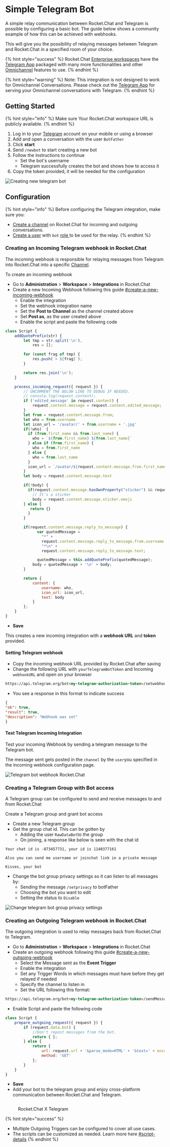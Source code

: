 # Simple Telegram Bot

A simple relay communication between Rocket.Chat and Telegram is possible by configuring a basic bot. The guide below shows a community example of how this can be achieved with webhooks.

This will give you the possibility of relaying messages between Telegram and Rocket.Chat in a specified room of your choice.

{% hint style="success" %}
Rocket.Chat [Enterprise workspaces](../settings/enterprise.md) have the [Telegram App](../../../extend-rocket.chat-capabilities/rocket.chat-marketplace/rocket.chat-public-apps-guides/omnichannel-apps/telegram-app/) packaged with many more functionalities and other [Omnichannel](../../omnichannel/) features to use.
{% endhint %}

{% hint style="warning" %}
Note: This integration is not designed to work for Omnichannel Conversations. Please check out the [Telegram App](../../../extend-rocket.chat-capabilities/rocket.chat-marketplace/rocket.chat-public-apps-guides/omnichannel-apps/telegram-app/) for serving your Omnichannel conversations with Telegram.
{% endhint %}

## Getting Started

{% hint style="info" %}
Make sure Your Rocket.Chat workspace URL is publicly available.
{% endhint %}

1. Log in to your [Telegram](https://web.telegram.org/) account on your mobile or using a browser
2. Add and open a conversation with the user `BotFather`
3. Click **start**
4. Send `/newbot` to start creating a new bot
5. Follow the instructions to continue
   * Set the bot's username
   * Telegram successfully creates the bot and shows how to access it
6. Copy the token provided, it will be needed for the configuration

![Creating new telegram bot](<../../../.gitbook/assets/Creating telegram bot.png>)

## Configuration

{% hint style="info" %}
Before configuring the Telegram integration, make sure you:

* [Create a channel](../../user-guides/rooms/channels/create-a-new-channel.md) on Rocket.Chat for incoming and outgoing conversations.
* [Create a user](../users/#add-new-users) with `bot` [role ](https://github.com/spastorelli/RocketChatDocs/blob/test-datasync-changes/setup-and-administer-rocket.chat/roles-in-rocket.chat)to be used for the relay.
{% endhint %}

### Creating an Incoming Telegram webhook in Rocket.Chat

The incoming webhook is responsible for relaying messages from Telegram into Rocket.Chat into a specific [Channel](../../user-guides/rooms/channels/).

To create an incoming webhook

* Go to **Administration** > **Workspace** > **Integrations** in Rocket.Chat
* Create a new Incoming Webhook following this guide [#create-a-new-incoming-webhook](./#create-a-new-incoming-webhook "mention")
  * Enable the integration
  * Set the webhook integration name
  * Set the **Post to Channel** as the channel created above
  * Set **Post as**, as the user created above
  * Enable the script and paste the following code

```javascript
class Script {
    addQuotePrefix(str) {
        let tmp = str.split('\n'),
            res = [];

        for (const frag of tmp) {
            res.push(`> ${frag}`);
        }

        return res.join('\n');
    }

    process_incoming_request({ request }) {
        // UNCOMMENT THE BELOW LINE TO DEBUG IF NEEDED.
        // console.log(request.content);
        if ('edited_message' in request.content) {
            request.content.message = request.content.edited_message;
        }
        let from = request.content.message.from;
        let who = from.username
        let icon_url = '/avatar/' + from.username + '.jpg'
        if(!who)  {
          if (from.first_name && from.last_name) {
            who = `${from.first_name} ${from.last_name}`
          } else if (from.first_name) {
            who = from.first_name
          } else {
            who = from.last_name
          }
          icon_url = `/avatar/${request.content.message.from.first_name}.jpg`
        }
        let body = request.content.message.text

        if(!body) {
          if(request.content.message.hasOwnProperty("sticker") && request.content.message.sticker.emoji) {
            // It's a sticker
            body = request.content.message.sticker.emoji
        } else {
           return {}
          }
        }

        if(request.content.message.reply_to_message) {
              var quotedMessage = 
                "*" +
                request.content.message.reply_to_message.from.username +
                "*\n" +
                request.content.message.reply_to_message.text;

              quotedMessage = this.addQuotePrefix(quotedMessage);
            body = quotedMessage + '\n' + body;
        }

        return {
            content: {
                username: who,
                icon_url: icon_url,
                text: body
            }
        };
    }
}
```

* **Save**

This creates a new incoming integration with a **webhook URL** and **token** provided.

#### Setting Telegram webhook

* Copy the incoming webhook URL provided by Rocket.Chat after saving
* Change the following URL with `yourTelegramBotToken` and Incoming `webhookURL` and open on your browser

```html
https://api.telegram.org/bot<my-telegram-authorization-token>/setwebhook?url=<Incoming_Webhook_Link_from_Rocket.Chat>
```

* You see a response in this format to indicate success

```json
{
"ok": true,
"result": true,
"description": "Webhook was set"
}
```

#### Test Telegram Incoming Integration

Test your incoming Webhook by sending a telegram message to the Telegram bot.

The message sent gets posted in the `channel` by the `user`you specified in the incoming webhook configuration page.

![Telegram bot webhook Rocket.Chat](<../../../.gitbook/assets/Telegram bot webhook with Rocket.Chat.png>)

### Creating a Telegram Group with Bot access

A Telegram group can be configured to send and receive messages to and from Rocket.Chat

Create a Telegram group and grant bot access

* Create a new Telegram group
* Get the group chat id. This can be gotten by
  * Adding the user `RawDataBot`to the group
  * On joining, a response like below is seen with the chat id

```
Your chat id is -873457731, your id is 1140377161

Also you can send me username or joinchat link in a private message

Kisses, your bot
```

* Change the bot group privacy settings so it can listen to all messages by:
  * Sending the message `/setprivacy` to botFather
  * Choosing the bot you want to edit
  * Setting the status to `Disable`

![Change telegram bot group privacy settings](<../../../.gitbook/assets/Change telegram bot group privacy settings.png>)

### Creating an Outgoing Telegram webhook in Rocket.Chat

The outgoing integration is used to relay messages back from Rocket.Chat to Telegram.

* Go to **Administration** > **Workspace** > **Integrations** in Rocket.Chat
* Create an outgoing webhook following this guide [#create-a-new-outgoing-webhook](./#create-a-new-outgoing-webhook "mention")
  * Select the Message sent as the **Event Trigger**
  * Enable the integration
  * Set any Trigger Words in which messages must have before they get relayed if needed
  * Specify the channel to listen in
  * Set the URL following this format:

```html
https://api.telegram.org/bot<my-telegram-authorization-token>/sendMessage?chat_id=<chat-id>
```

* Enable Script and paste the following code

```javascript
class Script {
    prepare_outgoing_request({ request }) {
        if (request.data.bot) {
            //Don't repost messages from the bot.
            return { };
        } else {
            return {
                url: request.url + '&parse_mode=HTML' + '&text=' + encodeURIComponent('<b>' + request.data.user_name+ '</b>: ' + request.data.text),
                method: 'GET'
            };
        }
    }
}
```

* **Save**
* Add your bot to the telegram group and enjoy cross-platform communication between Rocket.Chat and Telegram.

<figure><img src="../../../.gitbook/assets/Rocket.Chat X Telegram.png" alt=""><figcaption><p>Rocket.Chat X Telegram</p></figcaption></figure>

{% hint style="success" %}
* Multiple Outgoing Triggers can be configured to cover all use cases.
* The scripts can be customized as needed. Learn more here [#script-details](./#script-details "mention")
{% endhint %}
